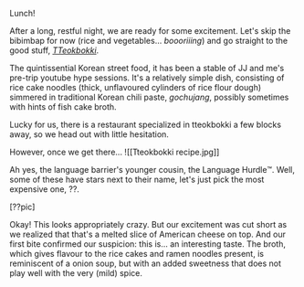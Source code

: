 Lunch! 

After a long, restful night, we are ready for some excitement. Let's skip the bibimbap for now (rice and vegetables... *boooriiing*) and go straight to the good stuff, [*TTeokbokki*](https://en.wikipedia.org/wiki/Tteokbokki). 

The quintissential Korean street food, it has been a stable of JJ and me's pre-trip youtube hype sessions. It's a relatively simple dish, consisting of rice cake noodles (thick, unflavoured cylinders of rice flour dough) simmered in traditional Korean chili paste, *gochujang*, possibly sometimes with hints of fish cake broth.

Lucky for us, there is a restaurant specialized in tteokbokki a few blocks away, so we head out with little hesitation. 

However, once we get there...
![[Tteokbokki recipe.jpg]]

Ah yes, the language barrier's younger cousin, the Language Hurdle™️. Well, some of these have stars next to their name, let's just pick the most expensive one, ??.

[??pic]

Okay! This looks appropriately crazy. But our excitement was cut short as we realized that that's a melted slice of American cheese on top. And our first bite confirmed our suspicion: this is... an interesting taste. The broth, which gives flavour to the rice cakes and ramen noodles present, is reminiscent of a onion soup, but with an added sweetness that does not play well with the very (mild) spice.